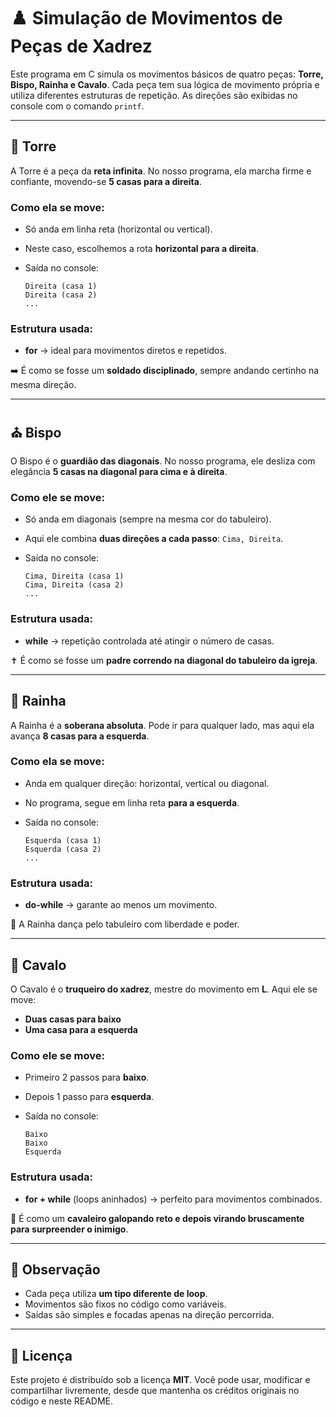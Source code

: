 # ♟️ Simulação de Movimentos de Peças de Xadrez

Este programa em C simula os movimentos básicos de quatro peças: **Torre, Bispo, Rainha e Cavalo**.
Cada peça tem sua lógica de movimento própria e utiliza diferentes estruturas de repetição.
As direções são exibidas no console com o comando `printf`.

---

## 🏰 Torre

A Torre é a peça da **reta infinita**.
No nosso programa, ela marcha firme e confiante, movendo-se **5 casas para a direita**.

### Como ela se move:

* Só anda em linha reta (horizontal ou vertical).
* Neste caso, escolhemos a rota **horizontal para a direita**.
* Saída no console:

  ```
  Direita (casa 1)
  Direita (casa 2)
  ...
  ```

### Estrutura usada:

* **for** → ideal para movimentos diretos e repetidos.

➡️ É como se fosse um **soldado disciplinado**, sempre andando certinho na mesma direção.

---

## ⛪ Bispo

O Bispo é o **guardião das diagonais**.
No nosso programa, ele desliza com elegância **5 casas na diagonal para cima e à direita**.

### Como ele se move:

* Só anda em diagonais (sempre na mesma cor do tabuleiro).
* Aqui ele combina **duas direções a cada passo**: `Cima, Direita`.
* Saída no console:

  ```
  Cima, Direita (casa 1)
  Cima, Direita (casa 2)
  ...
  ```

### Estrutura usada:

* **while** → repetição controlada até atingir o número de casas.

✝️ É como se fosse um **padre correndo na diagonal do tabuleiro da igreja**.

---

## 👑 Rainha

A Rainha é a **soberana absoluta**.
Pode ir para qualquer lado, mas aqui ela avança **8 casas para a esquerda**.

### Como ela se move:

* Anda em qualquer direção: horizontal, vertical ou diagonal.
* No programa, segue em linha reta **para a esquerda**.
* Saída no console:

  ```
  Esquerda (casa 1)
  Esquerda (casa 2)
  ...
  ```

### Estrutura usada:

* **do-while** → garante ao menos um movimento.

💃 A Rainha dança pelo tabuleiro com liberdade e poder.

---

## 🐴 Cavalo

O Cavalo é o **truqueiro do xadrez**, mestre do movimento em **L**.
Aqui ele se move:

* **Duas casas para baixo**
* **Uma casa para a esquerda**

### Como ele se move:

* Primeiro 2 passos para **baixo**.
* Depois 1 passo para **esquerda**.
* Saída no console:

  ```
  Baixo
  Baixo
  Esquerda
  ```

### Estrutura usada:

* **for + while** (loops aninhados) → perfeito para movimentos combinados.

🐎 É como um **cavaleiro galopando reto e depois virando bruscamente para surpreender o inimigo**.

---

## 📌 Observação

* Cada peça utiliza **um tipo diferente de loop**.
* Movimentos são fixos no código como variáveis.
* Saídas são simples e focadas apenas na direção percorrida.

---

## 📜 Licença

Este projeto é distribuído sob a licença **MIT**.
Você pode usar, modificar e compartilhar livremente, desde que mantenha os créditos originais no código e neste README.
